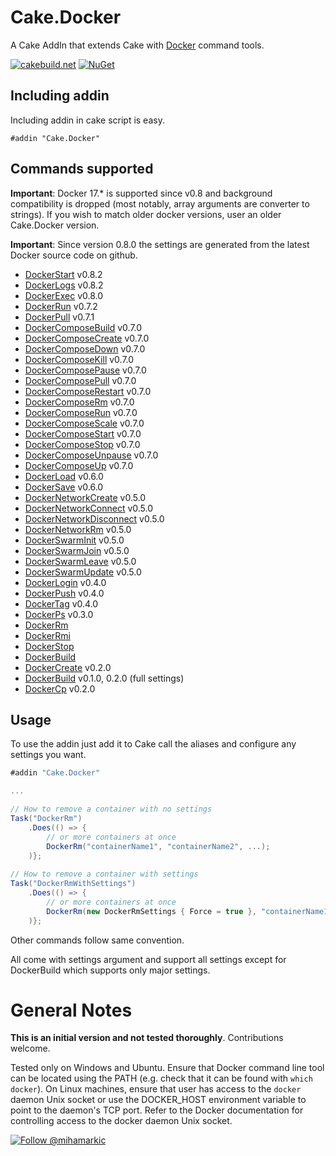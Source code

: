 # Cake.Docker

A Cake AddIn that extends Cake with [Docker](https://www.docker.com/) command tools.

[![cakebuild.net](https://img.shields.io/badge/WWW-cakebuild.net-blue.svg)](http://cakebuild.net/)
[![NuGet](https://img.shields.io/nuget/v/Cake.Docker.svg)](https://www.nuget.org/packages/Cake.Docker)

## Including addin
Including addin in cake script is easy.
```
#addin "Cake.Docker"
```
## Commands supported

**Important**: Docker 17.* is supported since v0.8 and background compatibility is dropped (most notably, array arguments are converter to strings). If you wish to match older docker versions, user an older Cake.Docker version.

**Important**: Since version 0.8.0 the settings are generated from the latest Docker source code on github.

- [DockerStart](https://docs.docker.com/engine/reference/commandline/start/) v0.8.2
- [DockerLogs](https://docs.docker.com/engine/reference/commandline/logs/) v0.8.2
- [DockerExec](https://docs.docker.com/engine/reference/commandline/exec/) v0.8.0
- [DockerRun](https://docs.docker.com/engine/reference/commandline/run/) v0.7.2
- [DockerPull](https://docs.docker.com/engine/reference/commandline/pull/) v0.7.1
- [DockerComposeBuild](https://docs.docker.com/compose/reference/build/) v0.7.0
- [DockerComposeCreate](https://docs.docker.com/compose/reference/create/) v0.7.0
- [DockerComposeDown](https://docs.docker.com/compose/reference/down/) v0.7.0
- [DockerComposeKill](https://docs.docker.com/compose/reference/kill/) v0.7.0
- [DockerComposePause](https://docs.docker.com/compose/reference/pause/) v0.7.0
- [DockerComposePull](https://docs.docker.com/compose/reference/pull/) v0.7.0
- [DockerComposeRestart](https://docs.docker.com/compose/reference/restart/) v0.7.0
- [DockerComposeRm](https://docs.docker.com/compose/reference/rm/) v0.7.0
- [DockerComposeRun](https://docs.docker.com/compose/reference/run/) v0.7.0
- [DockerComposeScale](https://docs.docker.com/compose/reference/scale/) v0.7.0
- [DockerComposeStart](https://docs.docker.com/compose/reference/start/) v0.7.0
- [DockerComposeStop](https://docs.docker.com/compose/reference/stop/) v0.7.0
- [DockerComposeUnpause](https://docs.docker.com/compose/reference/unpause/) v0.7.0
- [DockerComposeUp](https://docs.docker.com/compose/reference/up/) v0.7.0
- [DockerLoad](https://docs.docker.com/engine/reference/commandline/load/) v0.6.0
- [DockerSave](https://docs.docker.com/engine/reference/commandline/save/) v0.6.0
- [DockerNetworkCreate](https://docs.docker.com/engine/reference/commandline/network_create/) v0.5.0
- [DockerNetworkConnect](https://docs.docker.com/engine/reference/commandline/network_connect/) v0.5.0
- [DockerNetworkDisconnect](https://docs.docker.com/engine/reference/commandline/network_disconnect/) v0.5.0
- [DockerNetworkRm](https://docs.docker.com/engine/reference/commandline/network_rm/) v0.5.0
- [DockerSwarmInit](https://docs.docker.com/engine/reference/commandline/swarm_init/) v0.5.0
- [DockerSwarmJoin](https://docs.docker.com/engine/reference/commandline/swarm_join/) v0.5.0
- [DockerSwarmLeave](https://docs.docker.com/engine/reference/commandline/swarm_leave/) v0.5.0
- [DockerSwarmUpdate](https://docs.docker.com/engine/reference/commandline/swarm_update/) v0.5.0
- [DockerLogin](https://docs.docker.com/engine/reference/commandline/login/) v0.4.0
- [DockerPush](https://docs.docker.com/engine/reference/commandline/push/) v0.4.0
- [DockerTag](https://docs.docker.com/engine/reference/commandline/tag/) v0.4.0
- [DockerPs](https://docs.docker.com/engine/reference/commandline/ps/) v0.3.0
- [DockerRm](https://docs.docker.com/engine/reference/commandline/rm/)
- [DockerRmi](https://docs.docker.com/engine/reference/commandline/rmi/)
- [DockerStop](https://docs.docker.com/engine/reference/commandline/stop/)
- [DockerBuild](https://docs.docker.com/engine/reference/commandline/build/)
- [DockerCreate](https://docs.docker.com/engine/reference/commandline/create/) v0.2.0
- [DockerBuild](https://docs.docker.com/engine/reference/commandline/build/) v0.1.0, 0.2.0 (full settings)
- [DockerCp](https://docs.docker.com/engine/reference/commandline/cp/) v0.2.0

## Usage

To use the addin just add it to Cake call the aliases and configure any settings you want.

```csharp
#addin "Cake.Docker"

...

// How to remove a container with no settings
Task("DockerRm")
	.Does(() => {
		// or more containers at once
		DockerRm("containerName1", "containerName2", ...);
	)};
	
// How to remove a container with settings
Task("DockerRmWithSettings")
	.Does(() => {
		// or more containers at once
		DockerRm(new DockerRmSettings { Force = true }, "containerName1", "containerName2", ...);
	)};
```
Other commands follow same convention.

All come with settings argument and support all settings except for DockerBuild which supports only major settings.
# General Notes
**This is an initial version and not tested thoroughly**.
Contributions welcome.

Tested only on Windows and Ubuntu. Ensure that Docker command line tool can be located using the PATH (e.g. check that it can be found with `which docker`).
On Linux machines, ensure that user has access to the `docker` daemon Unix socket or use the DOCKER_HOST environment variable to point to the daemon's TCP port.
Refer to the Docker documentation for controlling access to the docker daemon Unix socket.

[![Follow @mihamarkic](https://img.shields.io/badge/Twitter-Follow%20%40mihamarkic-blue.svg)](https://twitter.com/intent/follow?screen_name=mihamarkic)
